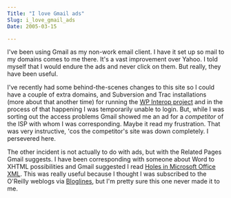 ```yaml
---
Title: "I love Gmail ads"
Slug: i_love_gmail_ads
Date: 2005-03-15

---
```

I've been using Gmail as my non-work email client. I have it set up so
mail to my domains comes to me there. It's a vast improvement over
Yahoo. I told myself that I would endure the ads and never click on
them. But really, they have been useful.

I've recently had some behind-the-scenes changes to this site so I could
have a couple of extra domains, and Subversion and Trac installations
(more about that another time) for running the [WP Interop
project](http://ptsefton.com/wp_interop_project) and in the process of
that happening I was temporarily unable to login. But, while I was
sorting out the access problems Gmail showed me an ad for a *competitor*
of the ISP with whom I was corresponding. Maybe it read my frustration.
That was very instructive, 'cos the competitor's site was down
completely. I persevered here.

The other incident is not actually to do with ads, but with the Related
Pages Gmail suggests. I have been corresponding with someone about Word
to XHTML possibilities and Gmail suggested I read [Holes in Microsoft
Office XML](http://www.onlamp.com/pub/wlg/6649). This was really useful
because I thought I was subscribed to the O'Reilly weblogs via
[Bloglines](http://www.bloglines.com), but I'm pretty sure this one
never made it to me.
